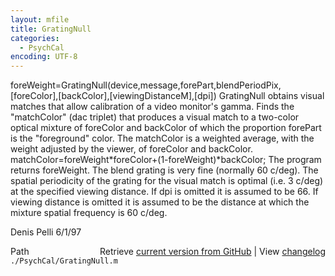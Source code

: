```yaml
---
layout: mfile
title: GratingNull
categories:
  - PsychCal
encoding: UTF-8
---
```


foreWeight=GratingNull(device,message,forePart,blendPeriodPix,[foreColor],[backColor],[viewingDistanceM],[dpi])
GratingNull obtains visual matches that allow calibration of a video monitor's gamma.
Finds the "matchColor" (dac triplet) that produces a visual match to a two-color optical mixture
of foreColor and backColor of which the proportion forePart is the
"foreground" color. The matchColor is a weighted average, with the weight adjusted by the viewer,
of foreColor and backColor.
matchColor=foreWeight\*foreColor+(1-foreWeight)\*backColor;
The program returns foreWeight.
The blend grating is very fine (normally 60 c/deg).
The spatial periodicity of the grating for the visual match is
optimal (i.e. 3 c/deg) at the specified viewing distance.
If dpi is omitted it is assumed to be 66.
If viewing distance is omitted it is assumed to be the distance at which
the mixture spatial frequency is 60 c/deg.

Denis Pelli 6/1/97


<div class="code_header" style="text-align:right;">
  <span style="float:left;">Path&nbsp;&nbsp;</span> <span class="counter">Retrieve <a href=
  "https://raw.github.com/Psychtoolbox-3/Psychtoolbox-3/beta/./PsychCal/GratingNull.m">current version from GitHub</a> | View <a href=
  "https://github.com/Psychtoolbox-3/Psychtoolbox-3/commits/beta/./PsychCal/GratingNull.m">changelog</a></span>
</div>
<div class="code">
  <code>./PsychCal/GratingNull.m</code>
</div>
